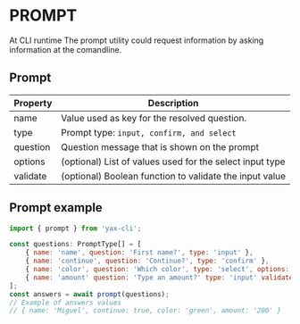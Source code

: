 # PROMPT

At CLI runtime The prompt utility could request information by asking information at the comandline. 

## Prompt 
| Property       | Description                                                                                         |
|----------------|-----------------------------------------------------------------------------------------------------|
| name           | Value used as key for the resolved question.                                                        |
| type           | Prompt type: `input, confirm, and select`                                                           |
| question       | Question message that is shown on the prompt                                                        |
| options        | (optional) List of values used for the select input type                                            |
| validate       | (optional) Boolean function to validate the input value                                             |


## Prompt example
```js
import { prompt } from 'yax-cli';

const questions: PromptType[] = [
    { name: 'name', question: 'First name?', type: 'input' },
    { name: 'continue', question: 'Continue?', type: 'confirm' },
    { name: 'color', question: 'Which color', type: 'select', options: ['red', 'green', 'yellow'] },
    { name: 'amount' question: 'Type an amount?' type: 'input' validate: (value) => /\d+/.test(value)}
];
const answers = await prompt(questions);
// Example of answers values
// { name: 'Miguel', continue: true, color: 'green', amount: '200' }
```